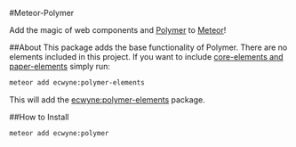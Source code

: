 #Meteor-Polymer

Add the magic of web components and [Polymer](http://polymer-project.org) to [Meteor](http://meteor.com)!

##About
This package adds the base functionality of Polymer. There are no elements included in this project. If you want to include [core-elements and paper-elements](http://www.polymer-project.org/docs/elements/) simply run:

```bash
meteor add ecwyne:polymer-elements
```

This will add the [ecwyne:polymer-elements](http://github.com/ecwyne/meteor-polymer-elements) package.

##How to Install

```bash
meteor add ecwyne:polymer
```
